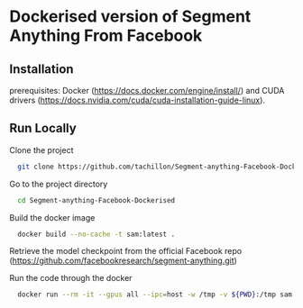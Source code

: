 
# Dockerised version of Segment Anything From Facebook




## Installation

prerequisites: Docker (https://docs.docker.com/engine/install/) and CUDA drivers (https://docs.nvidia.com/cuda/cuda-installation-guide-linux).
## Run Locally

Clone the project

```bash
  git clone https://github.com/tachillon/Segment-anything-Facebook-Dockerised.git
```

Go to the project directory

```bash
  cd Segment-anything-Facebook-Dockerised
```

Build the docker image

```bash
  docker build --no-cache -t sam:latest .
```

Retrieve the model checkpoint from the official Facebook repo (https://github.com/facebookresearch/segment-anything.git)

Run the code through the docker

```bash
  docker run --rm -it --gpus all --ipc=host -w /tmp -v ${PWD}:/tmp sam:latest python3 main.py --image_path <path_to_image> --checkpoint <path_to_checkpoin>
```

